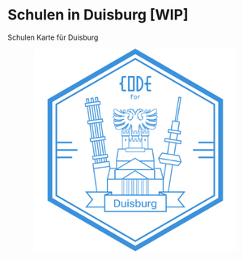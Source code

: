 # Schulen in Duisburg [WIP]

Schulen Karte für Duisburg

<p align="center"><img width="400" src="https://raw.githubusercontent.com/codeforduisburg/Logo/default/logo.png"></p>
